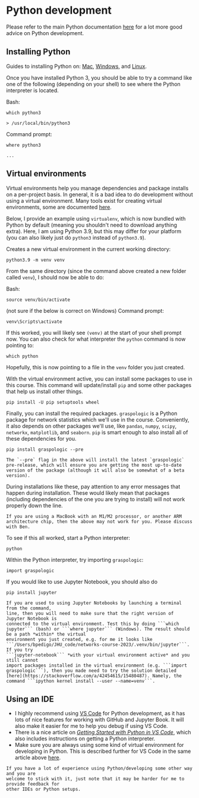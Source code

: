 # Python development 
Please refer to the main Python documentation [here](https://docs.python-guide.org/) for a lot more good advice on Python development.


## Installing Python
Guides to installing Python on: [Mac](https://docs.python-guide.org/starting/install3/osx/#install3-osx
), [Windows](https://docs.python-guide.org/starting/install3/win/#install3-windows
), and [Linux](https://docs.python-guide.org/starting/install3/linux/#install3-linux
).

Once you have installed Python 3, you should be able to try a command like one of the following (depending on your shell) to see where the Python interpreter is located.

Bash:
```
which python3

> /usr/local/bin/python3
```

Command prompt:
```
where python3

...
```


## Virtual environments
Virtual environments help you manage dependencies and package installs on a per-project
basis. In general, it is a bad idea to do development without using a virtual 
environment. Many tools exist for creating virtual environments, some are documented 
[here](https://docs.python-guide.org/dev/virtualenvs/).

Below, I provide an example using `virtualenv`, which is now bundled with Python by default (meaning you shouldn't need to download anything extra). Here, I am using Python 3.9, but this may differ for your platform (you can also likely just do `python3` instead of `python3.9`).

Creates a new virtual environment in the current working directory:
```
python3.9 -m venv venv
```

From the same directory (since the command above created a new folder called `venv`), I should now be able to do:

Bash:
```
source venv/bin/activate
```
(not sure if the below is correct on Windows)
Command prompt:
```
venv\Scripts\activate
```

If this worked, you will likely see `(venv)` at the start of your
shell prompt now. You can also check for what interpreter the `python` command is now pointing to:
```
which python
```
Hopefully, this is now pointing to a file in the `venv` folder you just created.

With the virtual environment active, you can install some packages to use in this course. This command will update/install `pip` and some other packages that help us install other things.
```
pip install -U pip setuptools wheel
```

Finally, you can install the required packages. `graspologic` is a Python
package for network statistics which we'll use in the course. Conveniently, it
also depends on other packages we'll use, like `pandas`, `numpy`, `scipy`, `networkx`, `matplotlib`, and `seaborn`. `pip` is smart enough to also install
all of these dependencies for you.
```
pip install graspologic --pre
```

```{note}
The `--pre` flag in the above will install the latest `graspologic` pre-release, which will ensure you are getting the most up-to-date version of the package (although it will also be somewhat of a beta version).
```

During installations like these, pay attention to any error messages that
happen during installation. These would likely mean that packages (including
dependencies of the one you are trying to install) will not work properly down
the line.

```{warning}
If you are using a MacBook with an M1/M2 processor, or another ARM architecture chip, then the above may not work for you. Please discuss with Ben.
```

To see if this all worked, start a Python interpreter:
```
python
```
Within the Python interpreter, try importing `graspologic`:
```
import graspologic
```

If you would like to use Jupyter Notebook, you should also do
```
pip install jupyter
```

```{note}
If you are used to using Jupyter Notebooks by launching a terminal from the command,
line, then you will need to make sure that the right version of Jupyter Notebook is
connected to the virtual environment. Test this by doing ```which jupyter``` (bash) or ```where jupyter``` (Windows). The result should be a path *within* the virtual 
environment you just created, e.g. for me it looks like 
```/Users/bpedigo/JHU_code/networks-course-2023/.venv/bin/jupyter```. If you try 
```jupyter-notebook``` *with your virtual environment active* and you still cannot
import packages installed in the virtual environment (e.g. ```import graspologic```), then you made need to try the solution detailed [here](https://stackoverflow.com/a/42454615/15480487). Namely, the command ```ipython kernel install --user --name=venv```.
```

## Using an IDE
- I highly recommend using [VS Code](https://code.visualstudio.com/) for 
Python development, as it has lots of nice features for working with GitHub and Jupyter 
Book. It will also make it easier for me to help you debug if using VS Code. 
- There is a
nice article on [*Getting Started with Python in VS Code*](https://code.visualstudio.com/docs/python/python-tutorial), which also includes instructions on getting a Python interpreter.
- Make sure you are always using some kind of virtual environment for developing in Python. This is described further for VS Code in the same article above [here](https://code.visualstudio.com/docs/python/python-tutorial#_install-and-use-packages).

```{note}
If you have a lot of experience using Python/developing some other way and you are 
welcome to stick with it, just note that it may be harder for me to provide feedback for
other IDEs or Python setups.
```
